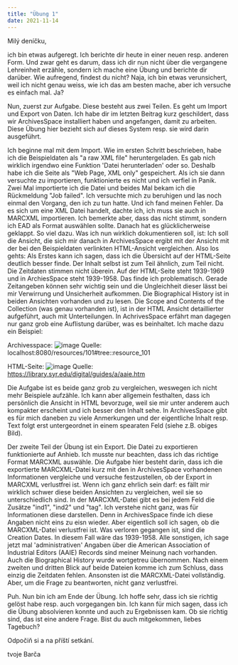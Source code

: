 ```yaml
---
title: "Übung 1"
date: 2021-11-14
---
```


Milý deníčku,

ich bin etwas aufgeregt. Ich berichte dir heute in einer neuen resp. anderen Form. Und zwar geht es darum, dass ich dir nun nicht über die vergangene Lehreinheit erzähle,
sondern ich mache eine Übung und berichte dir darüber. Wie aufregend, findest du nicht?
Naja, ich bin etwas verunsichert, weil ich nicht genau weiss, wie ich das am besten mache, aber ich versuche es einfach mal. Ja?

Nun, zuerst zur Aufgabe. Diese besteht aus zwei Teilen. Es geht um Import und Export von Daten.
Ich habe dir im letzten Beitrag kurz geschildert, dass wir ArchivesSpace installiert haben und angefangen, damit zu arbeiten. Diese Übung hier bezieht sich auf dieses System
resp. sie wird darin ausgeführt.

Ich beginne mal mit dem Import. 
Wie im ersten Schritt beschrieben, habe ich die Beispieldaten als "a raw XML file" heruntergeladen. Es gab nich wirklich irgendwo eine Funktion 'Datei herunterladen' oder so.
Deshalb habe ich die Seite als "Web Page, XML only" gespeichert.
Als ich sie dann versuchte zu importieren, funktionierte es nicht und ich verfiel in Panik. Zwei Mal importierte ich die Datei und beides Mal bekam ich die Rückmeldung "Job failed".
Ich versuchte mich zu beruhigen und las noch einmal den Vorgang, den ich zu tun hatte. Und ich fand meinen Fehler. Da es sich um eine XML Datei handelt, dachte ich, ich muss sie
auch in MARCXML importieren. Ich bemerkte aber, dass das nicht stimmt, sondern ich EAD als Format auswählen sollte. Danach hat es glücklicherweise geklappt.
So viel dazu. Was ich nun wirklich dokumentieren soll, ist: Ich soll die Ansicht, die sich mir danach in ArchivesSpace ergibt mit der Ansicht mit der bei den Beispieldaten verlinkten
HTML-Ansicht vergleichen.
Also los gehts: Als Erstes kann ich sagen, dass ich die Übersicht auf der HTML-Seite deutlich besser finde. Der Inhalt selbst ist zum Teil ähnlich, zum Teil nicht. Die Zeitdaten
stimmen nicht überein. Auf der HTML-Seite steht 1939-1969 und in ArchiesSpace steht 1939-1958. Das finde ich problematisch. Gerade Zeitangeben können sehr wichtig sein und die
Ungleichheit dieser lässt bei mir Verwirrung und Unsicherheit aufkommen. Die Biographical History ist in beiden Ansichten vorhanden und zu lesen. Die Scope and Contents of the
Collection (was genau vorhanden ist), ist in der HTML Ansicht detaillierter aufgeführt, auch mit Unterteilungen. In AchrivesSpace erfährt man dagegen nur ganz grob eine
Auflistung darüber, was es beinhaltet. Ich mache dazu ein Beispiel:

Archivesspace: 
![image](https://user-images.githubusercontent.com/90834630/141674675-cd5687df-f189-470b-aa30-2e30720c4df3.png)
Quelle: localhost:8080/resources/101#tree::resource_101


HTML-Seite:
![image](https://user-images.githubusercontent.com/90834630/141674689-baa35eb1-69f5-4306-a19b-f2609c283882.png)
Quelle: https://library.syr.edu/digital/guides/a/aaie.htm


Die Aufgabe ist es beide ganz grob zu vergleichen, weswegen ich nicht mehr Beispiele aufzähle. Ich kann aber allgemein festhalten,
dass ich persönlich die Ansicht in HTML bevorzuge, weil sie mir unter anderem auch kompakter erscheint und ich besser den Inhalt sehe. In ArchivesSpace gibt es für mich daneben
zu viele Anmerkungen und der eigentliche Inhalt resp. Text folgt erst untergeordnet in einem spearaten Feld (siehe z.B. obiges Bild).


Der zweite Teil der Übung ist ein Export. Die Datei zu exportieren funktionierte auf Anhieb. Ich musste nur beachten, dass ich das richtige Format MARCXML auswähle.
Die Aufgabe hier besteht darin, dass ich die exportierte MARCXML-Datei kurz mit den in ArchivesSpace vorhandenen Informationen vergleiche und versuche festzustellen, ob 
der Export in MARCXML verlustfrei ist.
Wenn ich ganz ehrlich sein darf: es fällt mir wirklich schwer diese beiden Ansichten zu vergleichen, weil sie so unterschiedlich sind.
In der MARCXML-Datei gibt es bei jedem Feld die Zusätze "ind1", "ind2" und "tag". Ich verstehe nicht ganz, was für Informationen diese darstellen. Denn in ArchivesSpace finde ich
diese Angaben nicht eins zu eisn wieder. Aber eigentlich soll ich sagen, ob die MARCXML-Datei verlustfrei ist.
Was verloren gegangen ist, sind die Creation Dates. In diesem Fall wäre das 1939-1958. Alle sonstigen, ich sage jetzt mal 'administrativen' Angaben über die American Association
of Industrial Editors (AAIE) Records sind meiner Meinung nach vorhanden. Auch die Biographical History wurde wortgetreu übernommen.
Nach einem zweiten und dritten Blick auf beide Dateien komme ich zum Schluss, dass einzig die Zeitdaten fehlen. Ansonsten ist die MARCXML-Datei vollständig.
Aber, um die Frage zu beantworten, nicht ganz verlustfrei.


Puh. Nun bin ich am Ende der Übung. Ich hoffe sehr, dass ich sie richtig gelöst habe resp. auch vorgegangen bin. Ich kann für mich sagen, dass ich die Übung absolvieren
konnte und auch zu Ergebnissen kam. Ob sie richtig sind, das ist eine andere Frage.
Bist du auch mitgekommen, liebes Tagebuch?


Odpočiň si a na příští setkání.

tvoje Barča

